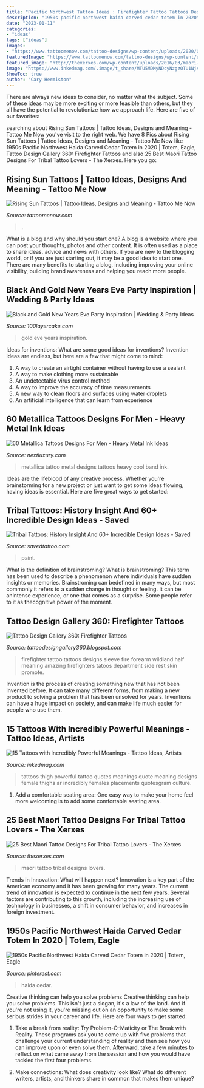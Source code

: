 ```yaml
---
title: "Pacific Northwest Tattoo Ideas : Firefighter Tattoo Tattoos Designs Sleeve Fire Forearm Wildland Half Meaning Amazing Firefighters Tatoos Department Side Rest Skin Promote"
description: "1950s pacific northwest haida carved cedar totem in 2020"
date: "2023-01-11"
categories:
- "ideas"
tags: ["ideas"]
images:
- "https://www.tattoomenow.com/tattoo-designs/wp-content/uploads/2020/01/Rising-Sun-Tattoo-06.jpg"
featuredImage: "https://www.tattoomenow.com/tattoo-designs/wp-content/uploads/2020/01/Rising-Sun-Tattoo-06.jpg"
featured_image: "http://thexerxes.com/wp-content/uploads/2016/03/maori-tattoo-leverkusen-raising-hope.jpg"
image: "https://www.inkedmag.com/.image/t_share/MTU5MDMyNDcyNzgzOTU1NjA1/powerful-feat.jpg"
ShowToc: true
author: "Cary Hermiston"
---
```



There are always new ideas to consider, no matter what the subject. Some of these ideas may be more exciting or more feasible than others, but they all have the potential to revolutionize how we approach life. Here are five of our favorites: 

	

		
searching about Rising Sun Tattoos | Tattoo Ideas, Designs and Meaning - Tattoo Me Now you've visit to the right web. We have 8 Pics about Rising Sun Tattoos | Tattoo Ideas, Designs and Meaning - Tattoo Me Now like 1950s Pacific Northwest Haida Carved Cedar Totem in 2020 | Totem, Eagle, Tattoo Design Gallery 360: Firefighter Tattoos and also 25 Best Maori Tattoo Designs For Tribal Tattoo Lovers - The Xerxes. Here you go:
		
    
## Rising Sun Tattoos | Tattoo Ideas, Designs And Meaning - Tattoo Me Now

<img loading=lazy src="https://www.tattoomenow.com/tattoo-designs/wp-content/uploads/2020/01/Rising-Sun-Tattoo-06.jpg" onerror="this.onerror=null;this.src='https://tse1.mm.bing.net/th?id=OIP.-7TfwInnRcYRn5pKSdH7OQAAAA&amp;pid=15.1';" alt="Rising Sun Tattoos | Tattoo Ideas, Designs and Meaning - Tattoo Me Now">

_Source: tattoomenow.com_

>. 

	

What is a blog and why should you start one?
A blog is a website where you can post your thoughts, photos and other content. It is often used as a place to share ideas, advice and news with others. If you are new to the blogging world, or if you are just starting out, it may be a good idea to start one. There are many benefits to starting a blog, including improving your online visibility, building brand awareness and helping you reach more people.

    
## Black And Gold New Years Eve Party Inspiration | Wedding &amp; Party Ideas

<img loading=lazy src="http://100lclive.s3.amazonaws.com/img/ideas/landscape/191492.jpg" onerror="this.onerror=null;this.src='https://tse1.mm.bing.net/th?id=OIP.wgH9gfFd5wDhh_zQ0_Z0YwHaLj&amp;pid=15.1';" alt="Black and Gold New Years Eve Party Inspiration | Wedding &amp; Party Ideas">

_Source: 100layercake.com_

>gold eve years inspiration. 

	

Ideas for inventions: What are some good ideas for inventions?
Invention ideas are endless, but here are a few that might come to mind:
1. A way to create an airtight container without having to use a sealant 
2. A way to make clothing more sustainable 
3. An undetectable virus control method 
4. A way to improve the accuracy of time measurements 
5. A new way to clean floors and surfaces using water droplets 
6. An artificial intelligence that can learn from experience 

    
## 60 Metallica Tattoos Designs For Men - Heavy Metal Ink Ideas

<img loading=lazy src="http://nextluxury.com/wp-content/uploads/male-cool-metallica-tattoo-ideas-on-leg-calf.jpg" onerror="this.onerror=null;this.src='https://tse1.mm.bing.net/th?id=OIP.gBWQZG_a079Q387VK8FcJwHaHa&amp;pid=15.1';" alt="60 Metallica Tattoos Designs For Men - Heavy Metal Ink Ideas">

_Source: nextluxury.com_

>metallica tattoo metal designs tattoos heavy cool band ink. 

	

Ideas are the lifeblood of any creative process. Whether you're brainstorming for a new project or just want to get some ideas flowing, having ideas is essential. Here are five great ways to get started: 

    
## Tribal Tattoos: History Insight And 60+ Incredible Design Ideas - Saved

<img loading=lazy src="https://www.savedtattoo.com/wp-content/uploads/2021/06/African-Tribal-Tattoos-4.jpeg" onerror="this.onerror=null;this.src='https://tse1.mm.bing.net/th?id=OIP.2buU2YDDhaQ9-nu2woOPlwAAAA&amp;pid=15.1';" alt="Tribal Tattoos: History Insight And 60+ Incredible Design Ideas - Saved">

_Source: savedtattoo.com_

>paint. 

	

What is the definition of brainstroming?
What is brainstroming? This term has been used to describe a phenomenon where individuals have sudden insights or memories. Brainstroming can bedefined in many ways, but most commonly it refers to a sudden change in thought or feeling. It can be anintense experience, or one that comes as a surprise. Some people refer to it as thecognitive power of the moment.

    
## Tattoo Design Gallery 360: Firefighter Tattoos

<img loading=lazy src="http://3.bp.blogspot.com/-eOooUXzNoZU/UYNi6cO60jI/AAAAAAAAHQo/J0spmIty6j8/s1600/firefighter-tattoos-4.jpg" onerror="this.onerror=null;this.src='https://tse1.mm.bing.net/th?id=OIP.gbsCnJCKbqANwoklB9OoYAHaJ6&amp;pid=15.1';" alt="Tattoo Design Gallery 360: Firefighter Tattoos">

_Source: tattoodesigngallery360.blogspot.com_

>firefighter tattoo tattoos designs sleeve fire forearm wildland half meaning amazing firefighters tatoos department side rest skin promote. 

	

Invention is the process of creating something new that has not been invented before. It can take many different forms, from making a new product to solving a problem that has been unsolved for years. Inventions can have a huge impact on society, and can make life much easier for people who use them.

    
## 15 Tattoos With Incredibly Powerful Meanings - Tattoo Ideas, Artists

<img loading=lazy src="https://www.inkedmag.com/.image/t_share/MTU5MDMyNDcyNzgzOTU1NjA1/powerful-feat.jpg" onerror="this.onerror=null;this.src='https://tse2.mm.bing.net/th?id=OIP.FbKeFB_oSBG6Yc-BYIN9PgHaF7&amp;pid=15.1';" alt="15 Tattoos with Incredibly Powerful Meanings - Tattoo Ideas, Artists">

_Source: inkedmag.com_

>tattoos thigh powerful tattoo quotes meanings quote meaning designs female thighs ar incredibly females placements quotesgram culture. 

	

1. Add a comfortable seating area: One easy way to make your home feel more welcoming is to add some comfortable seating area.

    
## 25 Best Maori Tattoo Designs For Tribal Tattoo Lovers - The Xerxes

<img loading=lazy src="http://thexerxes.com/wp-content/uploads/2016/03/maori-tattoo-leverkusen-raising-hope.jpg" onerror="this.onerror=null;this.src='https://tse1.mm.bing.net/th?id=OIP.KXxnQM6h4dhB5Iiuuz2rzQHaOC&amp;pid=15.1';" alt="25 Best Maori Tattoo Designs For Tribal Tattoo Lovers - The Xerxes">

_Source: thexerxes.com_

>maori tattoo tribal designs lovers. 

	

Trends in Innovation: What will happen next?
Innovation is a key part of the American economy and it has been growing for many years. The current trend of innovation is expected to continue in the next few years. Several factors are contributing to this growth, including the increasing use of technology in businesses, a shift in consumer behavior, and increases in foreign investment.

    
## 1950s Pacific Northwest Haida Carved Cedar Totem In 2020 | Totem, Eagle

<img loading=lazy src="https://i.pinimg.com/736x/ac/b0/c7/acb0c7cd13c4318639914506186f4263.jpg" onerror="this.onerror=null;this.src='https://tse1.mm.bing.net/th?id=OIP.CEp6TbIUcEtaHv1FRsGWsAHaL9&amp;pid=15.1';" alt="1950s Pacific Northwest Haida Carved Cedar Totem in 2020 | Totem, Eagle">

_Source: pinterest.com_

>haida cedar. 

	

Creative thinking can help you solve problems
Creative thinking can help you solve problems. This isn't just a slogan, it's a law of the land. And if you're not using it, you're missing out on an opportunity to make some serious strides in your career and life. Here are four ways to get started: 
1. Take a break from reality: Try Problem-O-Maticity or The Break with Reality. These programs ask you to come up with five problems that challenge your current understanding of reality and then see how you can improve upon or even solve them. Afterward, take a few minutes to reflect on what came away from the session and how you would have tackled the first four problems. 

2. Make connections: What does creativity look like? What do different writers, artists, and thinkers share in common that makes them unique?

